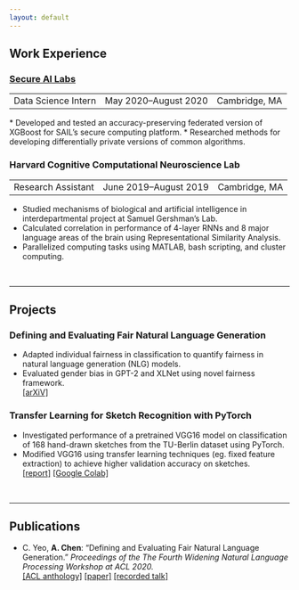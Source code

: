 ```yaml
---
layout: default
---
```


## Work Experience

<h3><a href = "https://secureailabs.com/" target = "_blank">Secure AI Labs</a></h3>

<table>
    <tr>
        <td class = "left">Data Science Intern</td>
        <td class="center">May 2020–August 2020</td>
        <td class="right">Cambridge, MA</td>
    </tr>   
</table>
* Developed and tested an accuracy-preserving federated version of XGBoost for SAIL’s secure computing platform.
* Researched methods for developing differentially private versions of common algorithms.


<h3>Harvard Cognitive Computational Neuroscience Lab</h3>

<table>
    <tr>
        <td class = "left">Research Assistant</td>
        <td class="center">June 2019–August 2019</td>
        <td class="right">Cambridge, MA</td>
    </tr>   
</table>

* Studied mechanisms of biological and artificial intelligence in interdepartmental project at Samuel Gershman’s Lab.
* Calculated correlation in performance of 4-layer RNNs and 8 major language areas of the brain using Representational
Similarity Analysis.
* Parallelized computing tasks using MATLAB, bash scripting, and cluster computing.

<br>

----

## Projects

### Defining and Evaluating Fair Natural Language Generation
* Adapted individual fairness in classification to quantify fairness in natural language generation (NLG) models.
* Evaluated gender bias in GPT-2 and XLNet using novel fairness framework. <br>[[arXiV]](https://arxiv.org/abs/2008.01548)


### Transfer Learning for Sketch Recognition with PyTorch
* Investigated performance of a pretrained VGG16 model on classification of 168 hand-drawn sketches from the TU-Berlin
dataset using PyTorch.
* Modified VGG16 using transfer learning techniques (eg. fixed feature extraction) to achieve higher validation accuracy on
sketches.<br>[[report]](https://alyssachen.me/files/pytorch.pdf) [[Google Colab]](https://github.com/alyssc/Neuro140/blob/master/Neuro140AlyssaChen.ipynb) 

<br>

---

## Publications

* C. Yeo, **A. Chen**: “Defining and Evaluating Fair Natural Language Generation.” *Proceedings of the The Fourth Widening Natural Language Processing Workshop at ACL 2020.* 
<br>[[ACL anthology]](https://www.aclweb.org/anthology/2020.winlp-1.27/) [[paper]](https://alyssachen.me/files/acl_fairNLP.pdf) [[recorded talk]](https://slideslive.com/38929566/defining-and-evaluating-fair-natural-language-generation)







